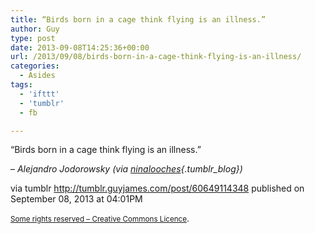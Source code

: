 ```yaml
---
title: “Birds born in a cage think flying is an illness.”
author: Guy
type: post
date: 2013-09-08T14:25:36+00:00
url: /2013/09/08/birds-born-in-a-cage-think-flying-is-an-illness/
categories:
  - Asides
tags:
  - 'ifttt'
  - 'tumblr'
  - fb

---
```

“Birds born in a cage think flying is an illness.”

&#8211; _Alejandro Jodorowsky (via [ninalooches][1]{.tumblr_blog})_

via tumblr http://tumblr.guyjames.com/post/60649114348 published on September 08, 2013 at 04:01PM

<small><a href="https://creativecommons.org/licenses/by-nc/3.0/" target="_blank">Some rights reserved &#8211; Creative Commons Licence</a></small>.

 [1]: http://ninalooches.tumblr.com/